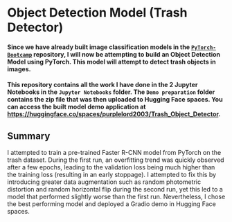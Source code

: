 # Object Detection Model (Trash Detector)

#### Since we have already built image classification models in the [`PyTorch-Bootcamp`](https://github.com/purplelord2003/PyTorch-Bootcamp) repository, I will now be attempting to build an Object Detection Model using PyTorch. This model will attempt to detect trash objects in images.

#### This repository contains all the work I have done in the 2 Jupyter Notebooks in the `Jupyter Notebooks` folder. The `Demo preparation` folder contains the zip file that was then uploaded to Hugging Face spaces. You can access the built model demo application at https://huggingface.co/spaces/purplelord2003/Trash_Object_Detector.

## Summary
I attempted to train a pre-trained Faster R-CNN model from PyTorch on the trash dataset. During the first run, an overfitting trend was quickly observed after a few epochs, leading to the validation loss being much higher than the training loss (resulting in an early stoppage). I attempted to fix this by introducing greater data augmentation such as random photometric distortion and random horizontal flip during the second run, yet this led to a model that performed slightly worse than the first run. Nevertheless, I chose the best performing model and deployed a Gradio demo in Hugging Face spaces. 
